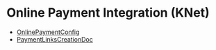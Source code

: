 # Online Payment Integration (KNet)
  - [OnlinePaymentConfig](/entities/basic-online-payment/OnlinePaymentConfig.md)
  - [PaymentLinksCreationDoc](/entities/basic-online-payment/PaymentLinksCreationDoc.md)
